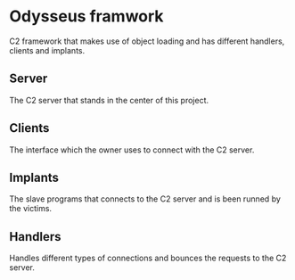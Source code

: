 # Odysseus framwork
C2 framework that makes use of object loading and has different handlers, clients and implants.

## Server
The C2 server that stands in the center of this project.

## Clients
The interface which the owner uses to connect with the C2 server.

## Implants
The slave programs that connects to the C2 server and is been runned by the victims.

## Handlers
Handles different types of connections and bounces the requests to the C2 server.


